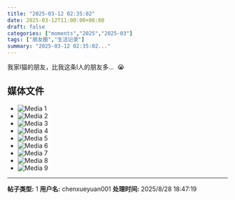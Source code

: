 ```yaml
---
title: "2025-03-12 02:35:02"
date: 2025-03-12T11:00:00+08:00
draft: false
categories: ["moments","2025","2025-03"]
tags: ["朋友圈","生活记录"]
summary: "2025-03-12 02:35:02..."
---
```


我家I猫的朋友，比我这条I人的朋友多…
​
​😭

## 媒体文件

- ![Media 1](/Moments/photos/2025-03-12/202503120235020.jpg)
- ![Media 2](/Moments/photos/2025-03-12/202503120235021.jpg)
- ![Media 3](/Moments/photos/2025-03-12/202503120235022.jpg)
- ![Media 4](/Moments/photos/2025-03-12/202503120235023.jpg)
- ![Media 5](/Moments/photos/2025-03-12/202503120235024.jpg)
- ![Media 6](/Moments/photos/2025-03-12/202503120235025.jpg)
- ![Media 7](/Moments/photos/2025-03-12/202503120235026.jpg)
- ![Media 8](/Moments/photos/2025-03-12/202503120235027.jpg)
- ![Media 9](/Moments/photos/2025-03-12/202503120235028.jpg)

---

**帖子类型:** 1
**用户名:** chenxueyuan001
**处理时间:** 2025/8/28 18:47:19